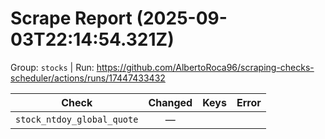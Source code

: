 # Scrape Report (2025-09-03T22:14:54.321Z)

Group: `stocks`  |  Run: https://github.com/AlbertoRoca96/scraping-checks-scheduler/actions/runs/17447433432

| Check | Changed | Keys | Error |
|---|:---:|:--|:--|
| `stock_ntdoy_global_quote` | — |  |  |
